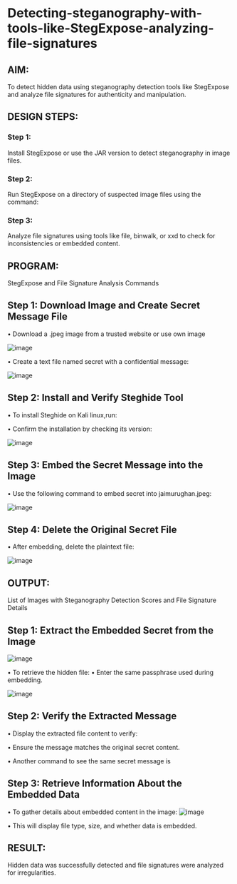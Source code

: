 # Detecting-steganography-with-tools-like-StegExpose-analyzing-file-signatures
## AIM:
To detect hidden data using steganography detection tools like StegExpose and analyze file signatures for authenticity and manipulation.

## DESIGN STEPS:
### Step 1:
Install StegExpose or use the JAR version to detect steganography in image files.

### Step 2:
Run StegExpose on a directory of suspected image files using the command:

### Step 3:
Analyze file signatures using tools like file, binwalk, or xxd to check for inconsistencies or embedded content.

## PROGRAM:
StegExpose and File Signature Analysis Commands

## Step 1: Download Image and Create Secret Message File

• Download a .jpeg image from a trusted website or use own image

![image](https://github.com/user-attachments/assets/43e22e89-09dd-4014-aab9-b2dc4df887c7)

• Create a text file named secret with a confidential message:

![image](https://github.com/user-attachments/assets/4367416e-aba5-4017-a17e-9b27efce6b1b)

## Step 2: Install and Verify Steghide Tool

• To install Steghide on Kali linux,run:

• Confirm the installation by checking its version:

![image](https://github.com/user-attachments/assets/4757d998-6435-4d68-926a-f705774331a7)

## Step 3: Embed the Secret Message into the Image

• Use the following command to embed secret into jaimurughan.jpeg:

![image](https://github.com/user-attachments/assets/4ac8c268-9d68-406c-b58a-48e6c571b514)

## Step 4: Delete the Original Secret File

• After embedding, delete the plaintext file:

![image](https://github.com/user-attachments/assets/7652143c-632a-4459-92e5-a7637ab2148a)



## OUTPUT:
List of Images with Steganography Detection Scores and File Signature Details


## Step 1: Extract the Embedded Secret from the Image

![image](https://github.com/user-attachments/assets/92ac9d2a-b11f-471b-b7f4-461bf2eed591)

• To retrieve the hidden file: • Enter the same passphrase used during embedding.

![image](https://github.com/user-attachments/assets/64125eed-6310-4879-9e21-f267863d00f9)

## Step 2: Verify the Extracted Message

• Display the extracted file content to verify:

• Ensure the message matches the original secret content.

• Another command to see the same secret message is

## Step 3: Retrieve Information About the Embedded Data

• To gather details about embedded content in the image:
![image](https://github.com/user-attachments/assets/9a58248e-1841-4f51-a154-12fcad34db44)

• This will display file type, size, and whether data is embedded.


## RESULT:
Hidden data was successfully detected and file signatures were analyzed for irregularities.
